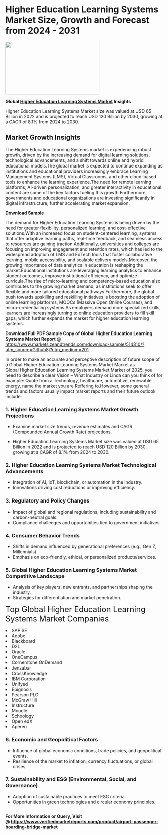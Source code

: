 <H1>Higher Education Learning Systems Market Size, Growth and Forecast from 2024 - 2031</H1><img class="aligncenter size-medium wp-image-584254" src="https://thirdeyenews.in/wp-content/uploads/2024/09/Global-Market-Research-300x168.jpeg" alt="" width="300" height="168" /><p><strong>Global&nbsp;<a href="https://www.marketsizeandtrends.com/download-sample/514310/?utm_source=Github8j?utm_medium=201">Higher Education Learning Systems Market</a> Insights</strong></p><p>Higher Education Learning Systems Market size was valued at USD 65 Billion in 2022 and is projected to reach USD 120 Billion by 2030, growing at a CAGR of 8.1% from 2024 to 2030.</p><p><h2>Market Growth Insights</h2> <p>The Higher Education Learning Systems market is experiencing robust growth, driven by the increasing demand for digital learning solutions, technological advancements, and a shift towards online and hybrid educational models.The global market is expected to continue expanding as institutions and educational providers increasingly embrace Learning Management Systems (LMS), Virtual Classrooms, and other cloud-based tools to enhance the learning experience.The need for remote learning platforms, AI-driven personalization, and greater interactivity in educational content are some of the key factors fueling this growth.Furthermore, governments and educational organizations are investing significantly in digital infrastructure, further accelerating market expansion.</p> <p><strong>Download Sample</strong></p> <p>The demand for Higher Education Learning Systems is being driven by the need for greater flexibility, personalized learning, and cost-effective solutions.With an increased focus on student-centered learning, systems that offer adaptive learning paths, real-time feedback, and seamless access to resources are gaining traction.Additionally, universities and colleges are focusing on improving engagement and retention rates, which has led to the widespread adoption of LMS and EdTech tools that foster collaborative learning, mobile accessibility, and scalable delivery models.Moreover, the growing importance of data analytics in education is reshaping the market.Educational institutions are leveraging learning analytics to enhance student outcomes, improve institutional efficiency, and optimize curricula.The rise of micro-learning and competency-based education also contributes to the growing market demand, as institutions seek to offer flexible and more tailored educational pathways.Furthermore, the global push towards upskilling and reskilling initiatives is boosting the adoption of online learning platforms, MOOCs (Massive Open Online Courses), and micro-credentialing systems.As employers demand more specialized skills, learners are increasingly turning to online education providers to fill skill gaps, which further expands the market for higher education learning systems.</p> <p><span class=""><strong>Download Full PDF Sample Copy of Global Higher Education Learning Systems Market Report</strong> @ <a href="https://www.marketsizeandtrends.com/download-sample/514310/?utm_source=Github8j?utm_medium=201" target="_blank">https://www.marketsizeandtrends.com/download-sample/514310/?utm_source=Github8j?utm_medium=201</a></span></p><p>In order to make an accurate and perceptive description of future scope of a Global&nbsp;Higher Education Learning Systems Market Market as Global&nbsp;Higher Education Learning Systems Market Market of 2025, you need to describe a clear Vision &ndash; What Industry or Linda can you think of for example: Quote from a Technology, healthcare, automotive, renewable energy, name the market you are Reffering to.However, some general trends and factors usually impact market reports and their future outlook include:</p><h3>1.&nbsp;<strong>Higher Education Learning Systems Market Growth Projections</strong></h3><ul><li>Examine market size trends, revenue estimates and CAGR (Compounded Annual Growth Rate) projections.</li><li><p>Higher Education Learning Systems Market size was valued at USD 65 Billion in 2022 and is projected to reach USD 120 Billion by 2030, growing at a CAGR of 8.1% from 2024 to 2030.</p></li></ul><h3>2.&nbsp;<strong>Higher Education Learning Systems Market Technological Advancements</strong></h3><ul><li>Integration of AI, IoT, blockchain, or automation in the industry.</li><li>Innovations driving cost reductions or improving efficiency.</li></ul><h3>3.&nbsp;<strong>Regulatory and Policy Changes</strong></h3><ul><li>Impact of global and regional regulations, including sustainability and carbon-neutral goals.</li><li>Compliance challenges and opportunities tied to government initiatives.</li></ul><h3>4.&nbsp;<strong>Consumer Behavior Trends</strong></h3><ul><li>Shifts in demand influenced by generational preferences (e.g., Gen Z, Millennials).</li><li>Emphasis on eco-friendly, ethical, or personalized products/services.</li></ul><h3>5.&nbsp;<strong>Global Higher Education Learning Systems Market Competitive Landscape</strong></h3><ul><li>Analysis of key players, new entrants, and partnerships shaping the industry.</li><li>Strategies for differentiation and market penetration.</li></ul><p data-pm-slice="1 1 []"><span style="color: inherit; font-family: inherit; font-size: 25px;">Top Global Higher Education Learning Systems Market Companies</span></p><div class="" data-test-id=""><p><li>SAP SE</li><li> Adobe</li><li> Blackboard</li><li> D2L</li><li> Oracle</li><li> OneCampus</li><li> Cornerstone OnDemand</li><li> Jenzabar</li><li> CrossKnowledge</li><li> IBM Corporation</li><li> Unifyed</li><li> Epignosis</li><li> Pearson PLC</li><li> McGraw Hill</li><li> Instructure</li><li> Moodle</li><li> Schoology</li><li> Open edX</li><li> Apereo</li></p></div><h3>6.&nbsp;<strong>Economic and Geopolitical Factors</strong></h3><ul><li>Influence of global economic conditions, trade policies, and geopolitical events.</li><li>Resilience of the market to inflation, currency fluctuations, or global crises.</li></ul><h3>7.&nbsp;<strong>Sustainability and ESG (Environmental, Social, and Governance)</strong></h3><ul><li>Adoption of sustainable practices to meet ESG criteria.</li><li>Opportunities in green technologies and circular economy principles.</li></ul><h2><strong style="font-size: 14px;">For More Information or Query, Visit @&nbsp;</strong><a style="background-color: #ffffff; font-size: 14px;" href="https://www.marketsizeandtrends.com/report/higher-education-learning-systems-market/" target="_blank">https://www.verifiedmarketreports.com/product/airport-passenger-boarding-bridge-market</a></h2>